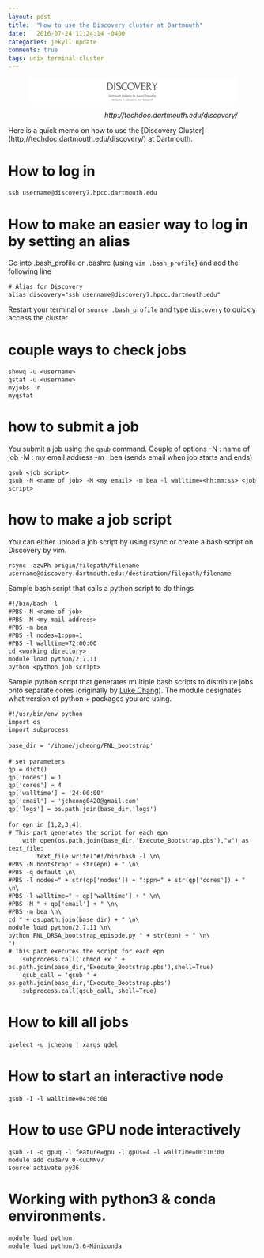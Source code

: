 ```yaml
---
layout: post
title:  "How to use the Discovery cluster at Dartmouth"
date:   2016-07-24 11:24:14 -0400
categories: jekyll update
comments: true
tags: unix terminal cluster
---
```

<figure>
  <img src="/assets/post05/Discovery.png" width="966">
  <figcaption><p align="right"><i>http://techdoc.dartmouth.edu/discovery/</i>
  </p></figcaption>
</figure>
<!--excerpt.start-->
Here is a quick memo on how to use the [Discovery Cluster](http://techdoc.dartmouth.edu/discovery/) at Dartmouth.

# How to log in

```
ssh username@discovery7.hpcc.dartmouth.edu
```

# How to make an easier way to log in by setting an alias
Go into .bash_profile or .bashrc (using ```vim .bash_profile```) and add the following line

```
# Alias for Discovery
alias discovery="ssh username@discovery7.hpcc.dartmouth.edu"
```
Restart your terminal or ```source .bash_profile``` and type ```discovery``` to quickly access the cluster


# couple ways to check jobs  

```
showq -u <username>
qstat -u <username>
myjobs -r
myqstat
```

# how to submit a job  
You submit a job using the ```qsub``` command.
Couple of options
-N : name of job
-M : my email address
-m : bea (sends email when job starts and ends)



```
qsub <job script>
qsub -N <name of job> -M <my email> -m bea -l walltime=<hh:mm:ss> <job script>
```

# how to make a job script
You can either upload a job script by using rsync or create a bash script on Discovery by vim.

```
rsync -azvPh origin/filepath/filename username@discovery.dartmouth.edu:/destination/filepath/filename
```

Sample bash script that calls a python script to do things  

```
#!/bin/bash -l
#PBS -N <name of job>
#PBS -M <my mail address>
#PBS -m bea
#PBS -l nodes=1:ppn=1
#PBS -l walltime=72:00:00
cd <working directory>
module load python/2.7.11
python <python job script>
```

Sample python script that generates multiple bash scripts to distribute jobs onto separate cores (originally by [Luke Chang](cosanlab.com)).
The module designates what version of python + packages you are using.


```
#!/usr/bin/env python
import os
import subprocess

base_dir = '/ihome/jcheong/FNL_bootstrap'

# set parameters
qp = dict()
qp['nodes'] = 1
qp['cores'] = 4
qp['walltime'] = '24:00:00'
qp['email'] = 'jcheong0428@gmail.com'
qp['logs'] = os.path.join(base_dir,'logs')

for epn in [1,2,3,4]:
# This part generates the script for each epn
    with open(os.path.join(base_dir,'Execute_Bootstrap.pbs'),"w") as text_file:
        text_file.write("#!/bin/bash -l \n\
#PBS -N bootstrap" + str(epn) + " \n\
#PBS -q default \n\
#PBS -l nodes=" + str(qp['nodes']) + ":ppn=" + str(qp['cores']) + " \n\
#PBS -l walltime=" + qp['walltime'] + " \n\
#PBS -M " + qp['email'] + " \n\
#PBS -m bea \n\
cd " + os.path.join(base_dir) + " \n\
module load python/2.7.11 \n\
python FNL_DRSA_bootstrap_episode.py " + str(epn) + " \n\
")
# This part executes the script for each epn
    subprocess.call('chmod +x ' + os.path.join(base_dir,'Execute_Bootstrap.pbs'),shell=True)
    qsub_call = 'qsub ' + os.path.join(base_dir,'Execute_Bootstrap.pbs')
    subprocess.call(qsub_call, shell=True)

```

# How to kill all jobs
```qselect -u jcheong | xargs qdel```

# How to start an interactive node
```qsub -I -l walltime=04:00:00```

# How to use GPU node interactively
```
qsub -I -q gpuq -l feature=gpu -l gpus=4 -l walltime=00:10:00
module add cuda/9.0-cuDNNv7
source activate py36
```

# Working with python3 & conda environments.
```
module load python
module load python/3.6-Miniconda
```
